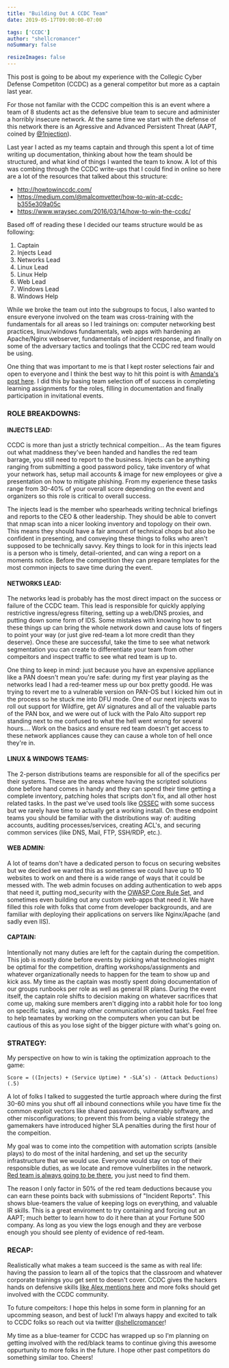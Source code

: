```yaml
---
title: "Building Out A CCDC Team"
date: 2019-05-17T09:00:00-07:00

tags: ['CCDC']
author: "shellcromancer"
noSummary: false

resizeImages: false
---
```


This post is going to be about my experience with the Collegic Cyber Defense Competiton (CCDC) as a general competitor but more as a captain last year.

For those not familar with the CCDC compeition this is an event where a team of 8 students act as the defensive blue team to secure and administer a horribly insecure network. At the same time we start with the defense of this network there is an Agressive and Advanced Persistent Threat (AAPT, coined by [@1njection](https://twitter.com/1njection)).

Last year I acted as my teams captain and through this spent a lot of time writing up documentation, thinking about how the team should be structured, and what kind of things I wanted the team to know. A lot of this was combing through the CCDC write-ups that I could find in online so here are a lot of the resources that talked about this structure:

* http://howtowinccdc.com/
* https://medium.com/@malcomvetter/how-to-win-at-ccdc-b355e309a05c
* https://www.wraysec.com/2016/03/14/how-to-win-the-ccdc/

Based off of reading these I decided our teams structure would be as following:

1. Captain
2. Injects Lead
3. Networks Lead
4. Linux Lead
5. Linux Help
6. Web Lead
7. Windows Lead
8. Windows Help


While we broke the team out into the subgroups to focus, I also wanted to ensure everyone involved on the team was cross-training with the fundamentals for all areas so I led trainings on: computer networking best practices, linux/windows fundamentals, web apps with hardening an Apache/Nginx webserver, fundamentals of incident response, and finally on some of the adversary tactics and toolings that the CCDC red team would be using.

One thing that was important to me is that I kept roster selections fair and open to everyone and I think the best way to hit this point is with [Amanda's post here](https://amandaszampias.blogspot.com/2019/03/ccdc-call-for-merit-and-fairness-in.html). I did this by basing team selection off of success in completing learning assignments for the roles, filling in documentation and finally participation in invitational events.

### ROLE BREAKDOWNS:
#### INJECTS LEAD:
CCDC is more than just a strictly technical compeition... As the team figures out what maddness they've been handed and handles the red team barrage, you still need to report to the business. Injects can be anything ranging from submitting a good password policy, take inventory of what your network has, setup mail accounts & image for new employees or give a presentation on how to mitigate phishing. From my experience these tasks range from 30-40% of your overall score depending on the event and organizers so this role is critical to overall success.

The injects lead is the member who spearheads writing technical briefings and reports to the CEO & other leadership. They should be able to convert that nmap scan into a nicer looking inventory and topology on their own. This means they should have a fair amount of technical chops but also be confident in presenting, and conveying these things to folks who aren't supposed to be technically savvy. Key things to look for in this injects lead is a person who is timely, detail-oriented, and can wing a report on a moments notice. Before the competition they can prepare templates for the most common injects to save time during the event.

#### NETWORKS LEAD:
The networks lead is probably has the most direct impact on the success or failure of the CCDC team. This lead is responsible for quickly applying restrictive ingress/egress filtering, setting up a web/DNS proxies, and putting down some form of IDS. Some mistakes with knowing how to set these things up can bring the whole network down and cause lots of fingers to point your way (or just give red-team a lot more credit than they deserve). Once these are successful, take the time to see what network segmentation you can create to differentiate your team from other compeitors and inspect traffic to see what red team is up to.

One thing to keep in mind: just because you have an expensive appliance like a PAN doesn't mean you're safe: during my first year playing as the networks lead I had a red-teamer mess up our box pretty goodd. He was trying to revert me to a vulnerable version on PAN-OS but I kicked him out in the process so he stuck me into DFU mode. One of our next injects was to roll out support for Wildfire, get AV signatures and all of the valuable parts of the PAN box, and we were out of luck with the Palo Alto support rep standing next to me confused to what the hell went wrong for several hours.... Work on the basics and ensure red team doesn't get access to these network appliances cause they can cause a whole ton of hell once they're in.

#### LINUX & WINDOWS TEAMS:
The 2-person distributions teams are responsible for all of the specifics per their systems. These are the areas where having the scripted solutions done before hand comes in handy and they can spend their time getting a complete inventory, patching holes that scripts don't fix, and all other host related tasks. In the past we've used tools like [OSSEC](https://www.ossec.net) with some success but we rarely have time to actually get a working install. On these endpoint teams you should be familiar with the distributions way of: auditing accounts, auditing processes/services, creating ACL's, and securing common services (like DNS, Mail, FTP, SSH/RDP, etc.).


#### WEB ADMIN:
A lot of teams don't have a dedicated person to focus on securing websites but we decided we wanted this as sometimes we could have up to 10 websites to work on and there is a wide range of ways that it could be messed with. The web admin focuses on adding authentication to web apps that need it, putting mod_security with the [OWASP Core Rule Set](https://modsecurity.org/crs), and sometimes even building out any custom web-apps that need it. We have filled this role with folks that come from developer backgrounds, and are familiar with deploying their applications on servers like Nginx/Apache (and sadly even IIS).

#### CAPTAIN:
Intentionally not many duties are left for the captain during the competition. This job is mostly done before events by picking what technologies might be optimal for the competition, drafting workshops/assignments and whatever organizationally needs to happen for the team to show up and kick ass. My time as the captain was mostly spent doing documentation of our groups runbooks per role as well as general IR plans.
During the event itself, the captain role shifts to decision making on whatever sacrifices that come up, making sure members aren't digging into a rabbit hole for too long on specific tasks, and many other communication oriented tasks. Feel free to help teamates by working on the computers when you can but be cautious of this as you lose sight of the bigger picture with what's going on.

### STRATEGY:
My perspective on how to win is taking the optimization approach to the game:

```
Score = ((Injects) + (Service Uptime) * -SLA’s) - (Attack Deductions)(.5)
```
A lot of folks I talked to suggested the turtle approach where during the first 30-60 mins you shut off all inbound connections while you have time fix the common exploit vectors like shared passwords, vulnerably software, and other misconfigurations; to prevent this from being a viable strategy the gamemakers have introduced higher SLA penalties during the first hour of the compeition.

My goal was to come into the competition with automation scripts (ansible plays) to do most of the inital hardening, and set up the security infrastructure that we would use. Everyone would stay on top of their responsible duties, as we locate and remove vulnerbilites in the network. [Red team is always going to be there](https://twitter.com/1njection/status/1121814976791031808), you just need to find them.

The reason I only factor in 50% of the red team deductions because you can earn these points back with submissions of "Incident Reports". This shows blue-teamers the value of keeping logs on everything, and valuable IR skills. This is a great enviroment to try containing and forcing out an AAPT; much better to learn how to do it here than at your Fortune 500 company. As long as you view the logs enough and they are verbose enough you should see plenty of evidence of red-team.

### RECAP:
Realistically what makes a team succeed is the same as with real life: having the passion to learn all of the topics that the classroom and whatever corporate trainings you get sent to doesn't cover. CCDC gives the hackers hands on defensive skills [like Alex mentions here](https://alexlevinson.wordpress.com/2018/04/21/ccdc-is-the-real-world-and-heres-why/) and more folks should get involved with the CCDC community.

To future compeitors: I hope this helps in some form in planning for an upcomming season, and best of luck! I'm always happy and excited to talk to CCDC folks so reach out via twitter [@shellcromancer](http://twitter.com/shellcromancer)!

My time as a blue-teamer for CCDC has wrapped up so I'm planning on getting involved with the red/black teams to continue giving this awesome oppurtunity to more folks in the future. I hope other past competitors do something similar too. Cheers!
